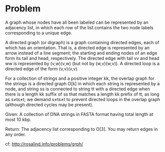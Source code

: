 # Problem

A graph whose nodes have all been labeled can be represented by an
adjacency list, in which each row of the list contains the two node
labels corresponding to a unique edge.

A directed graph (or digraph) is a graph containing directed edges,
each of which has an orientation. That is, a directed edge is
represented by an arrow instead of a line segment; the starting and
ending nodes of an edge form its tail and head, respectively. The
directed edge with tail vv and head ww is represented by (v,w)(v,w)
(but not by (w,v)(w,v)). A directed loop is a directed edge of the
form (v,v)(v,v).

For a collection of strings and a positive integer kk, the overlap
graph for the strings is a directed graph O[k] in which each string is
represented by a node, and string ss is connected to string tt with a
directed edge when there is a length kk suffix of ss that matches a
length kk prefix of tt, as long as s≠ts≠t; we demand s≠ts≠t to prevent
directed loops in the overlap graph (although directed cycles may be
present).

Given: A collection of DNA strings in FASTA format having total length
at most 10 kbp.

Return: The adjacency list corresponding to O[3]. You may return edges
in any order.

cf: http://rosalind.info/problems/grph/
